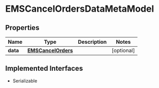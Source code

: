 

# EMSCancelOrdersDataMetaModel


## Properties

Name | Type | Description | Notes
------------ | ------------- | ------------- | -------------
**data** | [**EMSCancelOrders**](EMSCancelOrders.md) |  |  [optional]


## Implemented Interfaces

* Serializable


